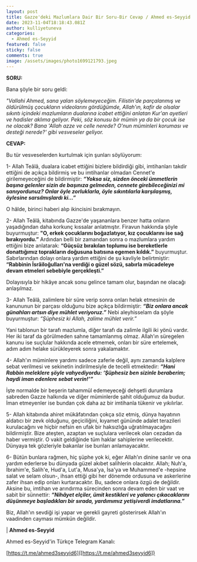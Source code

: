 ```yaml
---
layout: post
title: Gazze'deki Mazlumlara Dair Bir Soru-Bir Cevap / Ahmed es-Seyyid
date: 2023-11-04T18:18:43.081Z
author: kulliyetuneva
categories:
  - Ahmed es-Seyyid
featured: false
sticky: false
comments: true
image: /assets/images/photo1699121793.jpeg
---
```

**SORU:** 

Bana şöyle bir soru geldi:

*"Vallahi Ahmed, sana yalan söylemeyeceğim. Filistin'de parçalanmış ve öldürülmüş çocukların videolarını gördüğümde, Allah'ın, kafir de olsalar sıkıntı içindeki mazlumların dualarına icabet ettiğini anlatan Kur'an ayetleri ve hadisler aklıma geliyor. Peki, söz konusu bir mümin ya da bir çocuk ise ne olacak? Bana 'Allah azze ve celle nerede? O'nun müminleri koruması ve desteği nerede?' gibi vesveseler geliyor.*

**CEVAP:**

Bu tür vesveselerden kurtulmak için şunları söylüyorum:

1- Allah Teâlâ, dualara icabet ettiğini bizlere bildirdiği gibi, imtihanları takdir ettiğini de açıkça bildirmiş ve bu imtihanlar olmadan Cennet'e girilemeyeceğini de bildirmiştir: ***“Yoksa siz, sizden önceki ümmetlerin başına gelenler sizin de başınıza gelmeden, cennete girebileceğinizi mi sanıyordunuz? Onlar öyle zorluklarla, öyle sıkıntılarla karşılaşmış, öylesine sarsılmışlardı ki…”***

O hâlde, birinci haberi alıp ikincisini bırakmayın.

2- Allah Teâlâ, kitabında Gazze'de yaşananlara benzer hatta onların yaşadığından daha korkunç kıssalar anlatmıştır. Firavun hakkında şöyle buyurmuştur: **"O, erkek çocuklarını boğazlatıyor, kız çocuklarını ise sağ bırakıyordu.”** Ardından belli bir zamandan sonra o mazlumlara yardım ettiğini bize anlatarak: **“Güçsüz bırakılan toplumu ise bereketlerle donattığımız toprakların doğusuna batısına egemen kıldık.”** buyurmuştur. Sabırlarından dolayı onlara yardım ettiğini de şu kavliyle belirtmiştir: **“Rabbinin İsrâiloğulları'na verdiği o güzel sözü, sabırla mücadeleye devam etmeleri sebebiyle gerçekleşti.”**

Dolayısıyla bir hikâye ancak sonu gelince tamam olur, başından ne olacağı anlaşılmaz.

3- Allah Teâlâ, zalimlere bir süre verip sonra onları helak etmesinin de kanununun bir parçası olduğunu bize açıkça bildirmiştir: ***“Biz onlara ancak günahları artsın diye mühlet veriyoruz.”*** Nebi aleyhisselam da şöyle buyurmuştur: *“Şüphesiz ki Allah, zalime mühlet verir.”*

Yani tablonun bir tarafı mazlumla, diğer tarafı da zalimle ilgili iki yönü vardır. Her iki taraf da görülmeden sahne tamamlanmış olmaz. Allah’ın süregelen kanunu ise suçlular hakkında acele etmemek, onları bir süre ertelemek, adım adım helake sürükleyerek sonra yakalamaktır.

4- Allah'ın müminlere yardımı sadece zaferle değil, aynı zamanda kalplere sebat verilmesi ve sekinetin indirilmesiyle de tecelli etmektedir: ***“Hani Rabbin meleklere şöyle vahyediyordu: ‘Şüphesiz ben sizinle beraberim; haydi iman edenlere sebat verin!’”***

İşte normalde bir beşerin tahammül edemeyeceği dehşetli durumlara sabreden Gazze halkında ve diğer müminlerde şahit olduğumuz da budur. İman etmeyenler ise bundan çok daha az bir imtihanla tükenir ve yıkılırlar.

5- Allah kitabında ahiret mükâfatından çokça söz etmiş, dünya hayatının aldatıcı bir zevk olduğunu, geçiciliğini, kıyamet gününde adalet terazileri kurulacağını ve hiçbir nefsin en ufak bir haksızlığa uğratılmayacağını bildirmiştir. Bize ateşten, azaptan ve suçlulara verilecek olan cezadan da haber vermiştir. O vakit geldiğinde tüm haklar sahiplerine verilecektir. Dünyaya tek gözleriyle bakanlar ise bunları anlamayacaktır.

6- Bütün bunlara rağmen, hiç şüphe yok ki, eğer Allah’ın dinine sarılır ve ona yardım ederlerse bu dünyada güzel akıbet salihlerin olacaktır. Allah; Nuh'a, İbrahim'e, Salih'e, Hud'a, Lut'a, Musa'ya, İsa'ya ve Muhammed'e -hepsine salat ve selam olsun-, ihsan ettiği gibi her dönemde ordusuna ve askerlerine zafer ihsan edip onları kurtaracaktır. Bu, sadece onlara özgü de değildir. Aksine bu, imtihan ve arındırma sürecinden sonra devam eden bir vaat ve sabit bir sünnettir: ***“Nihâyet elçiler, ümit kestikleri ve yalancı çıkacaklarını düşünmeye başladıkları bir sırada, yardımımız yetişiverdi imdatlarına.”***

Biz, Allah'ın sevdiği işi yapar ve gerekli gayreti gösterirsek Allah'ın vaadinden cayması mümkün değildir.

\| **Ahmed es-Seyyid**

A﻿hmed es-Seyyid'in Türkçe Telegram Kanalı:

[https://t.me/ahmed3seyyid6]([https://t.me/ahmed3seyyid6])
